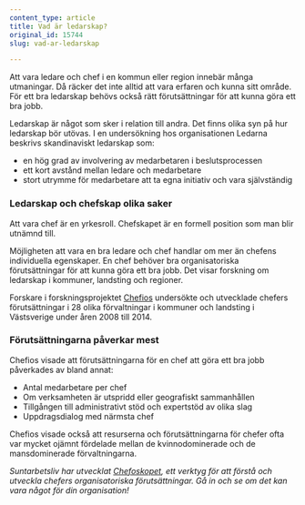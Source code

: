 ```yaml
---
content_type: article
title: Vad är ledarskap?
original_id: 15744
slug: vad-ar-ledarskap

---
```


Att vara ledare och chef i en kommun eller region innebär många utmaningar. Då räcker det inte alltid att vara erfaren och kunna sitt område. För ett bra ledarskap behövs också rätt förutsättningar för att kunna göra ett bra jobb.

Ledarskap är något som sker i relation till andra. Det finns olika syn på hur ledarskap bör utövas. I en undersökning hos organisationen Ledarna beskrivs skandinaviskt ledarskap som:

*   en hög grad av involvering av medarbetaren i beslutsprocessen
*   ett kort avstånd mellan ledare och medarbetare
*   stort utrymme för medarbetare att ta egna initiativ och vara självständig

### Ledarskap och chefskap olika saker

Att vara chef är en yrkesroll. Chefskapet är en formell position som man blir utnämnd till.

Möjligheten att vara en bra ledare och chef handlar om mer än chefens individuella egenskaper. En chef behöver bra organisatoriska förutsättningar för att kunna göra ett bra jobb. Det visar forskning om ledarskap i kommuner, landsting och regioner.

Forskare i forskningsprojektet [Chefios](https://www.gu.se/forskning/chefios-organisatoriska-forutsattningar-for-chefskap) undersökte och utvecklade chefers förutsättningar i 28 olika förvaltningar i kommuner och landsting i Västsverige under åren 2008 till 2014.

### Förutsättningarna påverkar mest

Chefios visade att förutsättningarna för en chef att göra ett bra jobb påverkades av bland annat:

*   Antal medarbetare per chef
*   Om verksamheten är utspridd eller geografiskt sammanhållen
*   Tillgången till administrativt stöd och expertstöd av olika slag
*   Uppdragsdialog med närmsta chef

Chefios visade också att resurserna och förutsättningarna för chefer ofta var mycket ojämnt fördelade mellan de kvinnodominerade och de mansdominerade förvaltningarna.

_Suntarbetsliv har utvecklat [Chefoskopet](https://chefoskopet.suntarbetsliv.se/), ett verktyg för att förstå och utveckla chefers organisatoriska förutsättningar. Gå in och se om det kan vara något för din organisation!_


